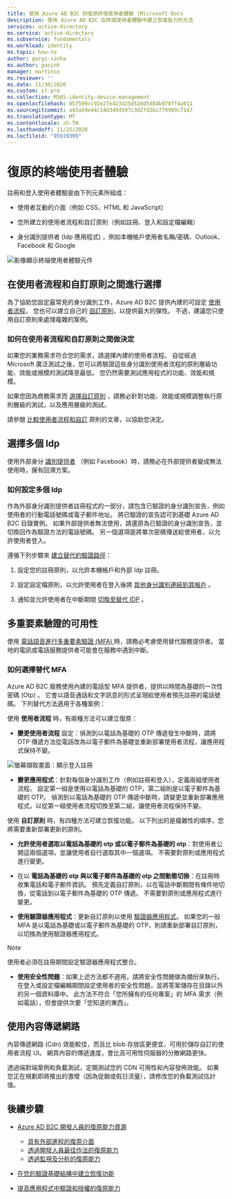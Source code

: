 ```yaml
---
title: 使用 Azure AD B2C 的復原終端使用者體驗 |Microsoft Docs
description: 使用 Azure AD B2C 在終端使用者體驗中建立恢復能力的方法
services: active-directory
ms.service: active-directory
ms.subservice: fundamentals
ms.workload: identity
ms.topic: how-to
author: gargi-sinha
ms.author: gasinh
manager: martinco
ms.reviewer: ''
ms.date: 11/30/2020
ms.custom: it-pro
ms.collection: M365-identity-device-management
ms.openlocfilehash: 057599cc92e27e423d25d528d5d84b978ff4a911
ms.sourcegitcommit: a43a59e44c14d349d597c3d2fd2bc779989c71d7
ms.translationtype: MT
ms.contentlocale: zh-TW
ms.lasthandoff: 11/25/2020
ms.locfileid: "95919399"
---
```

# <a name="resilient-end-user-experience"></a>復原的終端使用者體驗

註冊和登入使用者體驗是由下列元素所組成：

- 使用者互動的介面（例如 CSS、HTML 和 JavaScript）

- 您所建立的使用者流程和自訂原則（例如註冊、登入和設定檔編輯）

- 身分識別提供者 (Idp 應用程式) ，例如本機帳戶使用者名稱/密碼、Outlook、Facebook 和 Google

![影像顯示終端使用者體驗元件](media/resilient-end-user-experiences/end-user-experience-architecture.png)

## <a name="choose-between-user-flow-and-custom-policy"></a>在使用者流程和自訂原則之間進行選擇  

為了協助您設定最常見的身分識別工作，Azure AD B2C 提供內建的可設定 [使用者流程](https://docs.microsoft.com/azure/active-directory-b2c/user-flow-overview)。 您也可以建立自己的 [自訂原則](https://docs.microsoft.com/azure/active-directory-b2c/custom-policy-overview)，以提供最大的彈性。 不過，建議您只使用自訂原則來處理複雜的案例。

### <a name="how-to-decide-between-user-flow-and-custom-policy"></a>如何在使用者流程和自訂原則之間做決定

如果您的業務需求符合您的需求，請選擇內建的使用者流程。 自從經過 Microsoft 廣泛測試之後，您可以將驗證這些身分識別使用者流程的原則層級功能、效能或規模的測試降至最低。 您仍然需要測試應用程式的功能、效能和規模。

如果您因為商務需求而 [選擇自訂原則](https://docs.microsoft.com/azure/active-directory-b2c/custom-policy-get-started) ，請務必針對功能、效能或規模調整執行原則層級的測試，以及應用層級的測試。

請參閱 [比較使用者流程和自訂](https://docs.microsoft.com/azure/active-directory-b2c/custom-policy-overview#comparing-user-flows-and-custom-policies) 原則的文章，以協助您決定。

## <a name="choose-multiple-idps"></a>選擇多個 Idp

使用外部身分 [識別提供者](https://docs.microsoft.com/azure/active-directory-b2c/technical-overview#external-identity-providers) （例如 Facebook）時，請務必在外部提供者變成無法使用時，擁有回溯方案。

### <a name="how-to-set-up-multiple-idps"></a>如何設定多個 Idp

作為外部身分識別提供者註冊程式的一部分，請包含已驗證的身分識別宣告，例如使用者的行動電話號碼或電子郵件地址。 將已驗證的宣告認可到基礎 Azure AD B2C 目錄實例。 如果外部提供者無法使用，請還原為已驗證的身分識別宣告，並切換回作為驗證方法的電話號碼。 另一個選項是將單次密碼傳送給使用者，以允許使用者登入。

 遵循下列步驟來 [建立替代的驗證路徑](https://github.com/azure-ad-b2c/samples/tree/master/policies/idps-filter)：

 1. 設定您的註冊原則，以允許本機帳戶和外部 Idp 註冊。

 2. 設定設定檔原則，以允許使用者在登入後將 [其他身分識別連結到其帳戶](https://github.com/Azure-Samples/active-directory-b2c-advanced-policies/tree/master/account-linking) 。

 3. 通知並允許使用者在中斷期間 [切換至替代 IDP](https://docs.microsoft.com/azure/active-directory-b2c/custom-policy-ui-customization#configure-dynamic-custom-page-content-uri) 。

## <a name="availability-of-multi-factor-authentication"></a>多重要素驗證的可用性

使用 [電話語音進行多重要素驗證 (MFA) ](https://docs.microsoft.com/azure/active-directory-b2c/phone-authentication)時，請務必考慮使用替代服務提供者。 當地的電訊或電話服務提供者可能會在服務中遇到中斷。

### <a name="how-to-choose-an-alternate-mfa"></a>如何選擇替代 MFA  

Azure AD B2C 服務使用內建的電話型 MFA 提供者，提供以時間為基礎的一次性密碼 (Otp) 。 它會以語音通話和文字訊息的形式呈現給使用者預先註冊的電話號碼。 下列替代方法適用于各種案例：

使用 **使用者流程** 時，有兩種方法可以建立復原：

- **變更使用者流程** 設定：偵測到以電話為基礎的 OTP 傳遞發生中斷時，請將 OTP 傳遞方法從電話改為以電子郵件為基礎並重新部署使用者流程，讓應用程式保持不變。

![螢幕擷取畫面：顯示登入註冊](media/resilient-end-user-experiences/create-sign-in.png)

- **變更應用程式**：針對每個身分識別工作（例如註冊和登入），定義兩組使用者流程。 設定第一組是使用以電話為基礎的 OTP，第二組則是以電子郵件為基礎的 OTP。 偵測到以電話為基礎的 OTP 傳遞中斷時，請變更並重新部署應用程式，以從第一組使用者流程切換至第二組，讓使用者流程保持不變。  

使用 **自訂原則** 時，有四種方法可建立恢復功能。 以下列出的是複雜性的順序，您將需要重新部署更新的原則。

- **允許使用者選取以電話為基礎的 otp 或以電子郵件為基礎的 otp**：對使用者公開這兩個選項，並讓使用者自行選取其中一個選項。 不需要對原則或應用程式進行變更。

- 在以 **電話為基礎的 otp 與以電子郵件為基礎的 otp 之間動態切換**：在註冊時收集電話和電子郵件資訊。 預先定義自訂原則，以在電話中斷期間有條件地切換，從電話到以電子郵件為基礎的 OTP 傳遞。 不需要對原則或應用程式進行變更。

- **使用驗證器應用程式**：更新自訂原則以使用 [驗證器應用程式](https://github.com/azure-ad-b2c/samples/tree/master/policies/custom-mfa-totp)。 如果您的一般 MFA 是以電話為基礎或以電子郵件為基礎的 OTP，則請重新部署自訂原則，以切換為使用驗證器應用程式。

>[!Note]
>使用者必須在註冊期間設定驗證器應用程式整合。

- **使用安全性問題**：如果上述方法都不適用，請將安全性問題做為備份來執行。 在登入或設定檔編輯期間設定使用者的安全性問題，並將答案儲存在目錄以外的另一個資料庫中。 此方法不符合「您所擁有的任何專案」的 MFA 需求（例如電話），但會提供次要「您知道的東西」。

## <a name="use-a-content-delivery-network"></a>使用內容傳遞網路

內容傳遞網路 (Cdn) 效能較佳，而且比 blob 存放區更便宜，可用於儲存自訂的使用者流程 UI。 網頁內容的傳遞速度，會比高可用性伺服器的分散網路更快。  

透過端對端案例和負載測試，定期測試您的 CDN 可用性和內容發佈效能。 如果您正在規劃即將推出的激增（因為促銷或假日流量），請修改您的負載測試估計值。
  
## <a name="next-steps"></a>後續步驟

- [Azure AD B2C 開發人員的復原能力資源](resilience-b2c.md)
  
  - [具有外部進程的復原介面](resilient-external-processes.md)
  - [透過開發人員最佳作法的復原能力](resilience-b2c-developer-best-practices.md)
  - [透過監視及分析的復原能力](resilience-with-monitoring-alerting.md)
- [在您的驗證基礎結構中建立恢復功能](resilience-in-infrastructure.md)
- [提高應用程式中驗證和授權的復原能力](resilience-app-development-overview.md)
